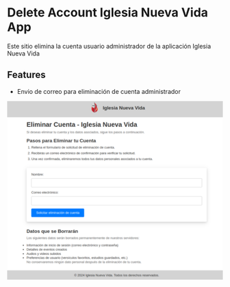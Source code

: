 # Delete Account Iglesia Nueva Vida App

Este sitio elimina la cuenta usuario administrador de la aplicación Iglesia Nueva Vida

## Features

- Envio de correo para eliminación de cuenta administrador

![Captura Pagina](https://raw.githubusercontent.com/diegomata90/delete_account_app/main/img/CapturaPagina.png)
